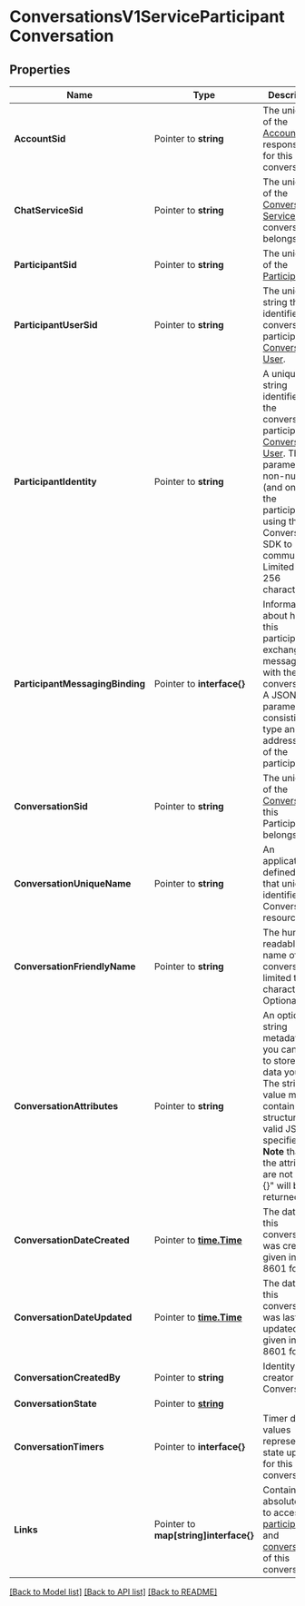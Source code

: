 # ConversationsV1ServiceParticipantConversation

## Properties

Name | Type | Description | Notes
------------ | ------------- | ------------- | -------------
**AccountSid** | Pointer to **string** | The unique ID of the [Account](https://www.twilio.com/docs/iam/api/account) responsible for this conversation. |
**ChatServiceSid** | Pointer to **string** | The unique ID of the [Conversation Service](https://www.twilio.com/docs/conversations/api/service-resource) this conversation belongs to. |
**ParticipantSid** | Pointer to **string** | The unique ID of the [Participant](https://www.twilio.com/docs/conversations/api/conversation-participant-resource). |
**ParticipantUserSid** | Pointer to **string** | The unique string that identifies the conversation participant as [Conversation User](https://www.twilio.com/docs/conversations/api/user-resource). |
**ParticipantIdentity** | Pointer to **string** | A unique string identifier for the conversation participant as [Conversation User](https://www.twilio.com/docs/conversations/api/user-resource). This parameter is non-null if (and only if) the participant is using the Conversations SDK to communicate. Limited to 256 characters. |
**ParticipantMessagingBinding** | Pointer to **interface{}** | Information about how this participant exchanges messages with the conversation. A JSON parameter consisting of type and address fields of the participant. |
**ConversationSid** | Pointer to **string** | The unique ID of the [Conversation](https://www.twilio.com/docs/conversations/api/conversation-resource) this Participant belongs to. |
**ConversationUniqueName** | Pointer to **string** | An application-defined string that uniquely identifies the Conversation resource. |
**ConversationFriendlyName** | Pointer to **string** | The human-readable name of this conversation, limited to 256 characters. Optional. |
**ConversationAttributes** | Pointer to **string** | An optional string metadata field you can use to store any data you wish. The string value must contain structurally valid JSON if specified.  **Note** that if the attributes are not set \"{}\" will be returned. |
**ConversationDateCreated** | Pointer to [**time.Time**](time.Time.md) | The date that this conversation was created, given in ISO 8601 format. |
**ConversationDateUpdated** | Pointer to [**time.Time**](time.Time.md) | The date that this conversation was last updated, given in ISO 8601 format. |
**ConversationCreatedBy** | Pointer to **string** | Identity of the creator of this Conversation. |
**ConversationState** | Pointer to [**string**](ServiceParticipantConversationEnumState.md) |  |
**ConversationTimers** | Pointer to **interface{}** | Timer date values representing state update for this conversation. |
**Links** | Pointer to **map[string]interface{}** | Contains absolute URLs to access the [participant](https://www.twilio.com/docs/conversations/api/conversation-participant-resource) and [conversation](https://www.twilio.com/docs/conversations/api/conversation-resource) of this conversation. |

[[Back to Model list]](../README.md#documentation-for-models) [[Back to API list]](../README.md#documentation-for-api-endpoints) [[Back to README]](../README.md)



